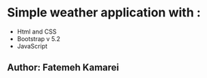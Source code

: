 # Simple weather application with : 
* Html and CSS 
* Bootstrap v 5.2
* JavaScript
## Author: Fatemeh Kamarei
